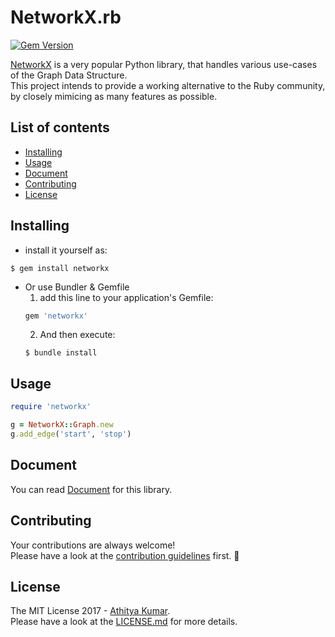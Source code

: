 # NetworkX.rb

[![Gem Version](https://badge.fury.io/rb/networkx.svg)](https://badge.fury.io/rb/networkx)

[NetworkX](https://networkx.github.io/) is a very popular Python library, that handles various use-cases of the Graph Data Structure.  
This project intends to provide a working alternative to the Ruby community, by closely mimicing as many features as possible. 

## List of contents

- [Installing](#installing)
- [Usage](#Usage)
- [Document](#document)
- [Contributing](#contributing)
- [License](#license)

## Installing

- install it yourself as:
```console
$ gem install networkx
```


- Or use Bundler & Gemfile
  1. add this line to your application's Gemfile:
  ```ruby
  gem 'networkx'
  ```
  2. And then execute:
  ```console
  $ bundle install
  ```

## Usage

```ruby
require 'networkx'

g = NetworkX::Graph.new
g.add_edge('start', 'stop')
``` 

## Document

You can read [Document](https://SciRuby.github.io/networkx.rb/) for this library.

## Contributing

Your contributions are always welcome!  
Please have a look at the [contribution guidelines](CONTRIBUTING.md) first. :tada:

## License

The MIT License 2017 - [Athitya Kumar](https://github.com/athityakumar).   
Please have a look at the [LICENSE.md](LICENSE.md) for more details.
